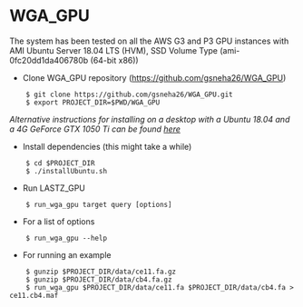 # WGA_GPU 

The system has been tested on all the AWS G3 and P3 GPU instances with AMI Ubuntu Server 18.04 LTS (HVM), SSD Volume Type (ami-0fc20dd1da406780b (64-bit x86))

* Clone WGA_GPU repository (https://github.com/gsneha26/WGA_GPU)

```
    $ git clone https://github.com/gsneha26/WGA_GPU.git
    $ export PROJECT_DIR=$PWD/WGA_GPU
```

*Alternative instructions for installing on a desktop with a Ubuntu 18.04 and a 4G GeForce GTX 1050 Ti can be found [here](INSTALL-DESKTOP.md)*

* Install dependencies (this might take a while)

```
    $ cd $PROJECT_DIR
    $ ./installUbuntu.sh
```

* Run LASTZ_GPU

```
    $ run_wga_gpu target query [options]
```

* For a list of options 

```
    $ run_wga_gpu --help
```

* For running an example

```
    $ gunzip $PROJECT_DIR/data/ce11.fa.gz
    $ gunzip $PROJECT_DIR/data/cb4.fa.gz
    $ run_wga_gpu $PROJECT_DIR/data/ce11.fa $PROJECT_DIR/data/cb4.fa > ce11.cb4.maf
```
